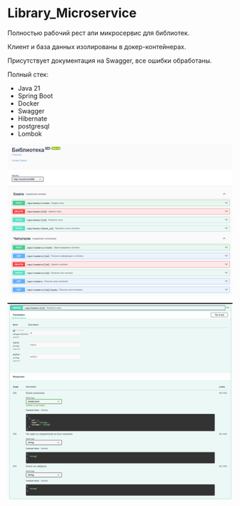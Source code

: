 # Library_Microservice
Полностью рабочий рест апи микросервис для библиотек.

Клиент и база данных изолированы в докер-контейнерах.

Присутствует документация на Swagger, все ошибки обработаны.

Полный стек:
* Java 21
* Spring Boot
* Docker
* Swagger
* Hibernate
* postgresql
* Lombok

![screen.png](src%2Fmain%2Fresources%2Fimgs%2Fscreen.png)

![screen2.png](src%2Fmain%2Fresources%2Fimgs%2Fscreen2.png)